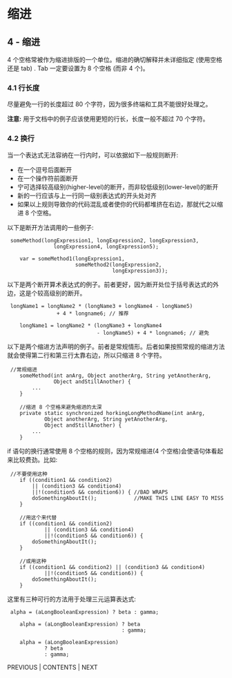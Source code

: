 # 缩进

## 4 - 缩进

4 个空格常被作为缩进排版的一个单位。缩进的确切解释并未详细指定 (使用空格 还是 tab) . Tab 一定要设置为 8 个空格 (而非 4 个)。

### 4.1 行长度

尽量避免一行的长度超过 80 个字符，因为很多终端和工具不能很好处理之。

**注意:** 用于文档中的例子应该使用更短的行长，长度一般不超过 70 个字符。

### 4.2 换行

当一个表达式无法容纳在一行内时，可以依据如下一般规则断开:

*   在一个逗号后面断开
*   在一个操作符前面断开
*   宁可选择较高级别(higher-level)的断开，而非较低级别(lower-level)的断开
*   新的一行应该与上一行同一级别表达式的开头处对齐
*   如果以上规则导致你的代码混乱或者使你的代码都堆挤在右边，那就代之以缩进 8 个空格。

以下是断开方法调用的一些例子:

```
 someMethod(longExpression1, longExpression2, longExpression3, 
               longExpression4, longExpression5);

    var = someMethod1(longExpression1,
                      someMethod2(longExpression2,
                                  longExpression3)); 
```

以下是两个断开算术表达式的例子。前者更好，因为断开处位于括号表达式的外边，这是个较高级别的断开。

```
 longName1 = longName2 * (longName3 + longName4 - longName5)
                + 4 * longname6; // 推荐

    longName1 = longName2 * (longName3 + longName4
                             - longName5) + 4 * longname6; // 避免 
```

以下是两个缩进方法声明的例子。前者是常规情形。后者如果按照常规的缩进方法就会使得第二行和第三行太靠右边，所以只缩进 8 个字符。

```
 //常规缩进
    someMethod(int anArg, Object anotherArg, String yetAnotherArg,
               Object andStillAnother) {
        ...
    }

    //缩进 8 个空格来避免缩进的太深
    private static synchronized horkingLongMethodName(int anArg,
            Object anotherArg, String yetAnotherArg,
            Object andStillAnother) {
        ...
    } 
```

if 语句的换行通常使用 8 个空格的规则，因为常规缩进(4 个空格)会使语句体看起来比较费劲。比如:

```
 //不要使用这种
    if ((condition1 && condition2)
        || (condition3 && condition4)
        ||!(condition5 && condition6)) { //BAD WRAPS
        doSomethingAboutIt();            //MAKE THIS LINE EASY TO MISS
    } 

    //用这个来代替
    if ((condition1 && condition2)
            || (condition3 && condition4)
            ||!(condition5 && condition6)) {
        doSomethingAboutIt();
    } 

    //或用这种
    if ((condition1 && condition2) || (condition3 && condition4)
            ||!(condition5 && condition6)) {
        doSomethingAboutIt();
    } 
```

这里有三种可行的方法用于处理三元运算表达式:

```
 alpha = (aLongBooleanExpression) ? beta : gamma;  

    alpha = (aLongBooleanExpression) ? beta
                                     : gamma;  

    alpha = (aLongBooleanExpression)
            ? beta 
            : gamma; 
```

PREVIOUS | CONTENTS | NEXT